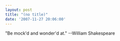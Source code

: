 ```yaml
---
layout: post
title: "(no title)"
date: '2007-11-27 20:06:00'
---
```


"Be mock'd and wonder'd at." --William Shakespeare